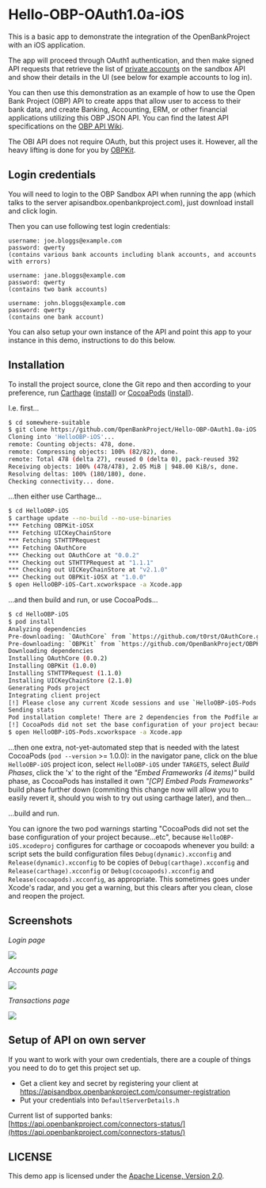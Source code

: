 Hello-OBP-OAuth1.0a-iOS
========================

This is a basic app to demonstrate the integration of the OpenBankProject with an iOS application. 

The app will proceed through OAuth1 authentication, and then make
signed API requests that retrieve the list of [private accounts](https://github.com/OpenBankProject/OBP-API/wiki/REST-API-V1.2#accounts-private)
on the sandbox API and show their details in the UI (see below for example accounts to log in). 

You can then use this demonstration as an example of how to use the
Open Bank Project (OBP) API to create apps that allow user to access
to their bank data, and create Banking, Accounting, ERM, or other financial
applications utilizing this OBP JSON API.
You can find the latest API specifications on the [OBP API Wiki](https://github.com/OpenBankProject/OBP-API/wiki).

The OBI API does not require OAuth, but this project uses it.
However, all the heavy lifting is done for you by [OBPKit](https://github.com/OpenBankProject/OBPKit-iOSX).


## Login credentials

You will need to login to the OBP Sandbox API when running the app
(which talks to the server apisandbox.openbankproject.com),
just download install and click login.

Then you can use following test login credentials:
```
username: joe.bloggs@example.com
password: qwerty
(contains various bank accounts including blank accounts, and accounts with errors) 
```
```
username: jane.bloggs@example.com
password: qwerty
(contains two bank accounts)
```
```
username: john.bloggs@example.com
password: qwerty
(contains one bank account)
```

You can also setup your own instance of the API and point this app
to your instance in this demo, instructions to do this below.


## Installation

To install the project source, clone the Git repo and then according to your preference,
run [Carthage][] ([install][Carthage-install]) or [CocoaPods][] ([install][CocoaPods-install]).

I.e. first...

```sh
$ cd somewhere-suitable
$ git clone https://github.com/OpenBankProject/Hello-OBP-OAuth1.0a-iOS.git HelloOBP-iOS
Cloning into 'HelloOBP-iOS'...
remote: Counting objects: 478, done.
remote: Compressing objects: 100% (82/82), done.
remote: Total 478 (delta 27), reused 0 (delta 0), pack-reused 392
Receiving objects: 100% (478/478), 2.05 MiB | 948.00 KiB/s, done.
Resolving deltas: 100% (180/180), done.
Checking connectivity... done.
```

...then either use Carthage...

```sh
$ cd HelloOBP-iOS
$ carthage update --no-build --no-use-binaries 
*** Fetching OBPKit-iOSX
*** Fetching UICKeyChainStore
*** Fetching STHTTPRequest
*** Fetching OAuthCore
*** Checking out OAuthCore at "0.0.2"
*** Checking out STHTTPRequest at "1.1.1"
*** Checking out UICKeyChainStore at "v2.1.0"
*** Checking out OBPKit-iOSX at "1.0.0"
$ open HelloOBP-iOS-Cart.xcworkspace -a Xcode.app
```

...and then build and run, or use CocoaPods...

```sh
$ cd HelloOBP-iOS
$ pod install 
Analyzing dependencies
Pre-downloading: `OAuthCore` from `https://github.com/t0rst/OAuthCore.git`, commit `03121e6b8bc7ba3dea07df1289546134b192b494`
Pre-downloading: `OBPKit` from `https://github.com/OpenBankProject/OBPKit-iOSX.git`, commit `bb55d0add08e7da87844bfc3108d88a9e8b467a7`
Downloading dependencies
Installing OAuthCore (0.0.2)
Installing OBPKit (1.0.0)
Installing STHTTPRequest (1.1.0)
Installing UICKeyChainStore (2.1.0)
Generating Pods project
Integrating client project
[!] Please close any current Xcode sessions and use `HelloOBP-iOS-Pods.xcworkspace` for this project from now on.
Sending stats
Pod installation complete! There are 2 dependencies from the Podfile and 4 total pods installed.
[!] CocoaPods did not set the base configuration of your project because...
$ open HelloOBP-iOS-Pods.xcworkspace -a Xcode.app
```

...then one extra, not-yet-automated step that is needed with the latest CocoaPods (`pod --version` >= 1.0.0): in the navigator pane, click on the blue `HelloOBP-iOS` project icon, select `HelloOBP-iOS` under `TARGETS`, select _Build Phases_, click the 'x' to the right of the _"Embed Frameworks (4 items)"_ build phase, as CocoaPods has installed it own _"[CP] Embed Pods Frameworks"_ build phase further down (commiting this change now will allow you to easily revert it, should you wish to try out using carthage later), and then...

...build and run. 

You can ignore the two pod warnings starting "CocoaPods did not set the base configuration of your project because...etc", because `HelloOBP-iOS.xcodeproj` configures for carthage or cocoapods whenever you build: a script sets the build configuration files `Debug(dynamic).xcconfig` and `Release(dynamic).xcconfig` to be copies of `Debug(carthage).xcconfig` and `Release(carthage).xcconfig` or `Debug(cocoapods).xcconfig` and `Release(cocoapods).xcconfig`, as appropriate. This sometimes goes under Xcode's radar, and you get a warning, but this clears after you clean, close and reopen the project.


## Screenshots

_Login page_

<img src="https://raw.githubusercontent.com/OpenBankProject/Hello-OBP-OAuth1.0a-IOS/master/images/hello-obp-login.png" />


_Accounts page_

<img src="https://raw.githubusercontent.com/OpenBankProject/Hello-OBP-OAuth1.0a-IOS/master/images/hello-obp-accounts.png" />


_Transactions page_

<img src="https://raw.githubusercontent.com/OpenBankProject/Hello-OBP-OAuth1.0a-IOS/master/images/hello-obp-transactions.png" />


## Setup of API on own server

If you want to work with your own credentials, there are a couple of things you need to do to get this project set up.

- Get a client key and secret by registering your client at https://apisandbox.openbankproject.com/consumer-registration
- Put your credentials into `DefaultServerDetails.h`

Current list of supported banks:  [https://api.openbankproject.com/connectors-status/](https://api.openbankproject.com/connectors-status/)


## LICENSE

This demo app is licensed under the [Apache License, Version 2.0](http://www.apache.org/licenses/LICENSE-2.0.html).

[Carthage]: https://github.com/Carthage/Carthage/blob/master/README.md
[Carthage-install]: https://github.com/Carthage/Carthage/blob/master/README.md#installing-carthage
[CocoaPods]: https://github.com/CocoaPods/CocoaPods/blob/master/README.md
[CocoaPods-install]: http://guides.cocoapods.org/using/getting-started.html#installation
